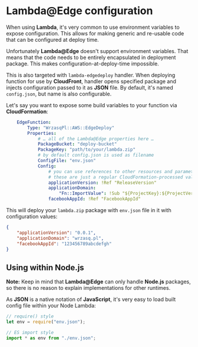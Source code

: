 <!---
# This file is part of the pl.wrzasq.cform.
#
# @license http://mit-license.org/ The MIT license
# @copyright 2022 © by Rafał Wrzeszcz - Wrzasq.pl.
-->

# Lambda@Edge configuration

When using **Lambda**, it's very common to use environment variables to expose configuration. This allows for making
generic and re-usable code that can be configured at deploy time.

Unfortunately **Lambda@Edge** doesn't support environment variables. That means that the code needs to be entirely
encapsulated in deployment package. This makes configuration-at-deploy-time impossible.

This is also targeted with `lambda-edgedeploy` handler. When deploying function for use by **CloudFront**, handler
opens specified package and injects configuration passed to it as **JSON** file. By default, it's named `config.json`,
but name is also configurable.

Let's say you want to expose some build variables to your function via **CloudFormation**:

```yaml
    EdgeFunction:
        Type: "WrzasqPl::AWS::EdgeDeploy"
        Properties:
            # … all of the Lambda@Edge properties here …
            PackageBucket: "deploy-bucket"
            PackageKey: "path/to/your/lambda.zip"
            # by default config.json is used as filename
            ConfigFile: "env.json"
            Config:
                # you can use references to other resources and parameters
                # these are just a regular CloudFormation-processed values
                applicationVersion: !Ref "ReleaseVersion"
                applicationDomain:
                    "Fn::ImportValue": !Sub "${ProjectKey}:${ProjectVersion}:DomainName"
                facebookAppId: !Ref "FacebookAppId"
```

This will deploy your `lambda.zip` package with `env.json` file in it with configuration values:

```json
{
    "applicationVersion": "0.0.1",
    "applicationDomain": "wrzasq.pl",
    "facebookAppId": "123456789abcdefgh"
}
```

## Using within Node.js

**Note:** Keep in mind that **Lambda@Edge** can only handle **Node.js** packages, so there is no reason to explain
implementations for other runtimes.

As **JSON** is a native notation of **JavaScript**, it's very easy to load built config file within your Node Lambda:

```js
// require() style
let env = require("env.json");

// ES import style
import * as env from "./env.json";
```
